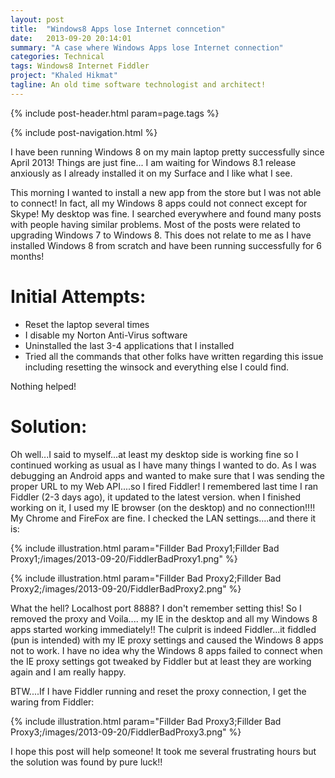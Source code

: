 ```yaml
---
layout: post
title:  "Windows8 Apps lose Internet conncetion"
date:   2013-09-20 20:14:01
summary: "A case where Windows Apps lose Internet connection"
categories: Technical
tags: Windows8 Internet Fiddler
project: "Khaled Hikmat"
tagline: An old time software technologist and architect!
---
```


{% include post-header.html param=page.tags %}

{% include post-navigation.html %}

I have been running Windows 8 on my main laptop pretty successfully since April 2013! Things are just fine... I am waiting for Windows 8.1 release anxiously as I already installed it on my Surface and I like what I see.

This morning I wanted to install a new app from the store but I was not able to connect! In fact, all my Windows 8 apps could not connect except for Skype! My desktop was fine. I searched everywhere and found many posts with people having similar problems. Most of the posts were related to upgrading Windows 7 to Windows 8. This does not relate to me as I have installed Windows 8 from scratch and have been running successfully for 6 months!

Initial Attempts:
=================

* Reset the laptop several times
* I disable my Norton Anti-Virus software
* Uninstalled the last 3-4 applications that I installed
* Tried all the commands that other folks have written regarding this issue including resetting the winsock and everything else I could find.

Nothing helped!

Solution:
=========

Oh well...I said to myself...at least my desktop side is working fine so I continued working as usual as I have many things I wanted to do. As I was debugging an Android apps and wanted to make sure that I was sending the proper URL to my Web API....so I fired Fiddler! I remembered last time I ran Fiddler (2-3 days ago), it updated to the latest version. when I finished working on it, I used my IE browser (on the desktop) and no connection!!!! My Chrome and FireFox are fine. I checked the LAN settings....and there it is:

{% include illustration.html param="Fillder Bad Proxy1;Fillder Bad Proxy1;/images/2013-09-20/FiddlerBadProxy1.png" %}

{% include illustration.html param="Fillder Bad Proxy2;Fillder Bad Proxy2;/images/2013-09-20/FiddlerBadProxy2.png" %}

What the hell? Localhost port 8888? I don't remember setting this! So I removed the proxy and Voila.... my IE in the desktop and all my Windows 8 apps started working immediately!! The culprit is indeed Fiddler...it fiddled (pun is intended) with my IE proxy settings and caused the Windows 8 apps not to work. I have no idea why the Windows 8 apps failed to connect when the IE proxy settings got tweaked by Fiddler but at least they are working again and I am really happy.

BTW....If I have Fiddler running and reset the proxy connection, I get the waring from Fiddler:

{% include illustration.html param="Fillder Bad Proxy3;Fillder Bad Proxy3;/images/2013-09-20/FiddlerBadProxy3.png" %}

I hope this post will help someone! It took me several frustrating hours but the solution was found by pure luck!!